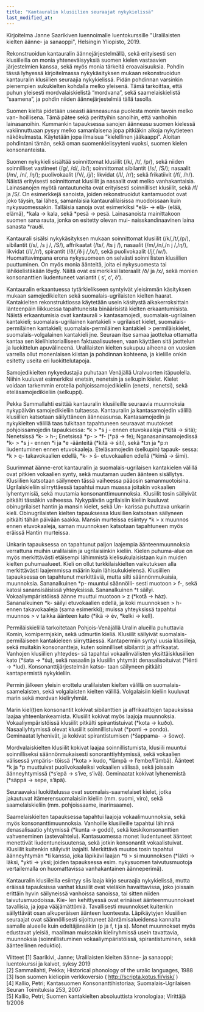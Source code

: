 ```yaml
---
title: "Kantauralin klusiilien seuraajat nykykielissä"
last_modified_at:
---  
```


Kirjoitelma Janne Saarikiven luennoimalle luentokurssille "Uralilaisten kielten äänne- ja sanaoppi", Helsingin Yliopisto, 2019. 


Rekonstruoidun kantauralin äännejärjestelmällä, sekä erityisesti sen klusiileilla on
monia yhteneväisyyksiä suomen kielen vastaavien järjestelmien kanssa, sekä myös
monia tärkeitä eroavaisuuksia. Pohdin tässä lyhyessä kirjoitelmassa nykykäsityksen
mukaan rekonstruoidun kantauralin klusiilien seuraajia nykykielissä. Pidän 
pohdinnan varsinkin pienempien sukukielten kohdalla melko yleisenä. Tämä tarkoittaa, 
että puhun yleisesti mordvalaiskielistä “mordvana”, sekä saamelaiskielistä “saamena”,
ja pohdin niiden äännejärjestelmiä tällä tasolla.


Suomen kieltä pidetään useasti äänneasunsa puolesta monin tavoin melko van-
hoillisena. Tämä pätee sekä perittyihin sanoihin, että vanhoihin lainasanoihin. 
Kummankin tapauksessa sanojen äänneasu suomen kielessä vakiinnuttuaan pysyy 
melko samanlaisena jopa pitkiäkin aikoja nykytieteen näkökulmasta. Käytetään jopa
ilmaisua “kielellinen jääkaappi”. Aloitan pohdintani tämän, sekä oman 
suomenkielisyyteni vuoksi, suomen kielen konsonanteista.


Suomen nykykieli sisältää soinnittomat klusiilit (/k/, /t/, /p/), sekä niiden 
soinnilliset vastineet (/g/, /d/, /b/); soinnittomat sibilantit (/s/, /S/); nasaalit (/m/,
/n/, /ŋ/); puolivokaalit (/V/, /j/); likvidat (/l/, /r/); sekä frikatiivit (/f/, /h/).
Näistä erityisesti soinnittomat klusiilit ja nasaalit ovat melko vanhakantaisia. 
Lainasanojen myötä rantautuneita ovat erityisesti soinnilliset klusiilit, sekä /f/ ja /S/.
On esimerkkejä sanoista, joiden rekonstruoidut kantamuodot ovat joko täysin, tai
lähes, samanlaisia kantauralilaisissa muodoissaan kuin nykysuomessakin. Talläisia
sanoja ovat esimerkiksi *elä- → elä- (elää, elämä), *kala → kala, sekä *pesä →
pesä. Lainasanoista mainittakoon suomen sana rauta, jonka on esitetty olevan mui-
naisskandinaavinen laina sanasta *rauði.


Kantaurali sisälsi nykykäsityksen mukaan soinnittomat klusiilit (/k/,/t/,/p/),
sibilantit (/s/, /s j /, /S/), affrikaatat (/ts/, /ts j /), nasaalit (/m/,/n/,/n j /,/ŋ/), 
likvidat (/l/,/r/), spirantit (/ð/,/ð j /,/x/), sekä puolivokaalit (/j/,/w/). 
Huomattavimpana erona nykysuomeen on selvästi soinnillisten klusiilien puuttuminen. On
myös monia äänteitä, joita ei nykysuomesta tai lähikielistäkään löydy. Näitä ovat
esimerkiksi lateraalit /ð/ ja /x/, sekä monien konsonanttien liudentuneet variantit ( s’, c’, ð’).


Kantauralin erkaantuessa tytärkielikseen syntyivät yleisimmän käsityksen mukaan
 samojedikielten sekä suomalais-ugrilaisten kielten haarat. Kantakielten 
rekonstruktiossa käytetään usein käsitystä aikakerroksittain länteenpäin liikkuessa 
tapahtuneista binäärisistä kielten erkaantumisista. Näistä erkaantumisia ovat 
kantaurali > kantasamojedi, suomalais-ugrilainen kantakieli; suomalais-ugrilainen 
kantakieli > ugrilaiset kielet, suomalais-permiläinen kantakieli; suomalais-permiläinen 
kantakieli > permiläiskielet, suomalais-volgalainen kantakieli jne. Seuraan itse samaa
jaottelua ottamatta kantaa sen kielihistorialliseen faktuaalisuuteen, vaan käyttäen
sitä jaottelun ja luokittelun apuvälineenä. Uralilaisten kielten sukupuu aiheena on
vuosien varrella ollut monenlaisen kiistan ja pohdinnan kohteena, ja kielille onkin
esitetty useita eri luokittelutapoja.


Samojedikielten nykyedustajia puhutaan Venäjällä Uralvuorten itäpuolella. 
Niihin kuuluvat esimerkiksi enetsin, nenetsin ja selkupin kielet. Kielet voidaan 
tarkemmin erotella pohjoissamojedikieliin (enetsi, nenetsi), sekä eteläsamojedikieliin
(selkuppi).


Pekka Sammallahti esittää kantauralin klusiileille seuraavia muunnoksia 
nykypäivän samojedikieliin tultaessa. Kantauralin ja kantasamojedin välillä klusiilien
katsotaan säilyttäneen äänneasunsa. Kantasamojedin ja nykykielten välillä taas 
tulkitaan tapahtuneen seuraavat muutokset pohjoissamojedin tapauksessa: *k > *s j -
ennen etuvokaaleja (*kitä → śitä); Nenetsissä *k- > h-; Enetsissä *p- > *f- (*pä →
fe); Nganasaninsamojedissä *k- > *s j - ennen *i ja *e -äänteitä (*kitä → śiti), sekä
*t:n ja *p:n liudentuminen ennen etuvokaaleja. Eteläsamojedin (selkupin) tapauk-
sessa: *k > q- takavokaalien edellä, *k- > š- etuvokaalien edellä (*kimå → šimi).


Suurimmat äänne-erot kantauralin ja suomalais-ugrilaisen kantakielen välillä
ovat pitkien vokaalien synty, sekä muutaman uuden äänteen sisällytys. Klusiilien
katsotaan säilyneen tässä vaiheessa pääosin samanmuotoisina. Ugrilaiskieliin 
siirryttäessä tapahtui muun muassa joitakin vokaalien lyhentymisiä, sekä muutamia
konsonanttimuunnoksia. Klusiilit tosin säilyivät pitkälti tässäkin vaiheessa. 
Nykypäivän ugrilaisiin kieliin kuuluvat obinugrilaiset hantin ja mansin kielet, sekä Un-
karissa puhuttava unkarin kieli. Obinugrilaisten kielten tapauksessa klusiilien 
katsotaan säilyneen pitkälti tähän päivään saakka. Mansin murteissa esiintyy *k >
x muunnos ennen etuvokaaleja, saman muunnoksen katsotaan tapahtuneen myös
eräissä Hantin murteissa.


Unkarin tapauksessa on tapahtunut paljon laajempia äänteenmuunnoksia 
verrattuna muihin uralilaisiin ja ugrilaisiinkin kieliin. Kielen puhuma-alue on myös
merkittävästi etäisempi lähimmistä kielisukulaisistaan kuin muiden kielten 
puhumaalueet. Kieli on ollut turkkilaiskielten vaikutuksen alla merkittävästi laajemmissa
määrin kuin lähisukukielensä. Klusiilien tapauksessa on tapahtunut merkittäviä,
mutta silti säännönmukaisia, muunnoksia. Sananalkuinen *p- muuntui säännölli-
sesti muotoon > f-, sekä katosi sanansisäisissä yhteyksissä. Sananalkuinen *t säilyi.
Vokaaliympäristöissä äänne muuttui muotoon > z (*kotå → ház). Sananalkuinen
*k- säilyi etuvokaalien edellä, ja koki muunnoksen > h- ennen takavokaaleja (sama
esimerkki); muissa yhteyksissä tapahtui muunnos > v taikka äänteen kato (*ikä →
év, *kelki → kell).


Permiläiskielillä tarkoitetaan Pohjois-Venäjällä Uralin alueilla puhuttavia 
Komin, komipermjakin, sekä udmurtin kieliä. Klusiilit säilyivät suomalais-permiläiseen
kantakieleen siirryttäessä. Kantapermiin syntyi uusia klusiileja, sekä muitakin 
konsonantteja, kuten soinnilliset sibilantit ja affrikaatat. Vanhojen klusiilien yhteydes-
sä tapahtui vokaalinvälisten yksittäisklusiilien kato (*śata → *śu), sekä nasaalin ja
klusiilin yhtymät denasalisoituivat (*lënti → *lud). Konsonanttijärjestelmän katso-
taan säilyneen pitkälti kantapermistä nykykieliin.


Permin jälkeen yleisin erottelu uralilaisten kielten välillä on suomalais-saamelaisten,
sekä volgalaisten kielten välillä. Volgalaisiin kieliin kuuluvat marin sekä mordvan
kieliryhmät.


Marin kiel(t)en konsonantit kokivat sibilanttien ja affrikaattojen tapauksissa
laajaa yhteenlankeamista. Klusiilit kokivat myös laajoja muunnoksia. 
Vokaaliympäristöissä klusiilit pitkälti spirantistuivat (*kota → kuðo). Nasaaliyhtymissä 
olevat klusiilit soinnillistuivat (*ponti → pondo). Geminaatat lyhenivät, ja kokivat
spirantistumisen (*šappama- → šowo).


Mordvalaiskielten klusiilit kokivat laajaa soinnillistumista, klusiili muuntui 
soinnilliseksi säännönmukaisesti sonoranttiyhtymissä, sekä vokaalien välisessä ympäris-
töissä (*kota > kudo, *lämpä → l’embe/l’ämbä). Äänteet *k ja *p muuttuivat 
puolivokaaleiksi vokaalien välissä, sekä joissain äänneyhtymissä (*s’epä → s’ive, s’ivä).
Geminaatat kokivat lyhenemistä (*säppä → sepe, s’äpä).


Seuraavaksi luokittelussa ovat suomalais-saamelaiset kielet, jotka jakautuvat 
itämerensuomalaisiin kieliin (mm. suomi, viro), sekä saamelaiskieliin 
(mm. pohjoissaame, inarinsaame).


Saamelaiskielten tapauksessa tapahtui laajoja vokaalimuunnoksia, sekä myös
konsonanttimuunnoksia. Vanhoille klusiileille tapahtui lähinnä denasalisaatio 
yhtymissä (*kunta → goddi), sekä keskikonsonanttien vahveneminen (astevaihtelu).
Kantasuomessa monet liudentuneet äänteet menettivät liudentuneisuutensa, 
sekä jotkin konsonantit vokaalistuivat. Klusiilit kuitenkin säilyivät laajalti. 
Merkittävä muutos tosin tapahtui äänneyhtymän *ti kanssa, joka läpikävi laajan *ti > si
muunnoksen (*läkti → läksi, *ykti → yksi; joiden tapauksessa esim. nykysuomen
taivutusmuotoja vertailemalla on huomattavissa vanhakantainen äänneperimä).


Kantauralin klusiileilla esiintyy siis laaja kirjo seuraajia nykykielissä, mutta
eräissä tapauksissa vanhat klusiilit ovat vieläkin havaittavissa, joko joissain 
erittäin hyvin säilyneissä vanhoissa sanoissa, tai sitten niiden taivutusmuodoissa. Kie-
len kehittyessä ovat erinäiset äänteenmuunnokset tavallisia, ja jopa vääjämättömiä.
Tavallisesti muunnokset kuitenkin säilyttävät osan alkuperäisen äänteen luonteesta.
Läpikäytyjen klusiilien seuraajat ovat säännöllisesti sijoittuneet 
ääntämisalueidensa kannalta samalle alueelle kuin edeltäjänsäkin (p ja f, t ja s). Monet muunnokset
myös edustavat yleisiä, maailman muissakin kieliryhmissä usein tavattavia, 
muunnoksia (soinnillistuminen vokaaliympäristöissä, spirantistuminen, sekä äänteellinen
reduktio).

Viitteet
[1] Saarikivi, Janne; Uralilaisten kielten äänne- ja sanaoppi; luentokurssi ja kalvot,
syksy 2019 <br/>
[2] Sammallahti, Pekka; Historical phonology of the uralic languages, 1988 <br/>
[3] Ison suomen kieliopin verkkoversio ( http://scripta.kotus.fi/visk/ ) <br/>
[4] Kallio, Petri; Kantasuomen Konsonanttihistoriaa; Suomalais-Ugrilaisen Seuran
Toimituksia 253, 2007 <br/>
[5] Kallio, Petri; Suomen kantakielten absoluuttista kronologiaa; Virittäjä 1/2006